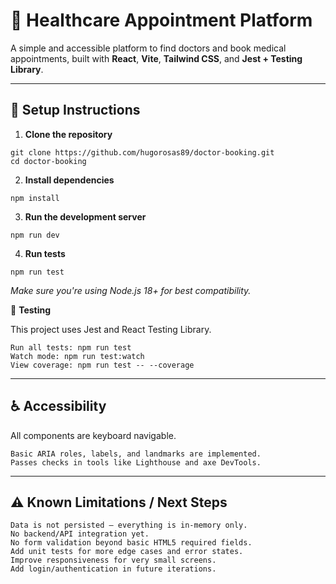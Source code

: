 # 🏥 Healthcare Appointment Platform

A simple and accessible platform to find doctors and book medical appointments, built with **React**, **Vite**, **Tailwind CSS**, and **Jest + Testing Library**.

---

## 🚀 Setup Instructions

1. **Clone the repository**

```
git clone https://github.com/hugorosas89/doctor-booking.git
cd doctor-booking
```

2. **Install dependencies**
```
npm install
```
3. **Run the development server**
```
npm run dev
```
4. **Run tests**
```
npm run test
```
*Make sure you're using Node.js 18+ for best compatibility.*

 🧪 **Testing**
 
This project uses Jest and React Testing Library.
```
Run all tests: npm run test
Watch mode: npm run test:watch
View coverage: npm run test -- --coverage
```
---
## ♿ Accessibility

All components are keyboard navigable.
```
Basic ARIA roles, labels, and landmarks are implemented.
Passes checks in tools like Lighthouse and axe DevTools.
```
---
## ⚠️ Known Limitations / Next Steps
```
Data is not persisted — everything is in-memory only.
No backend/API integration yet.
No form validation beyond basic HTML5 required fields.
Add unit tests for more edge cases and error states.
Improve responsiveness for very small screens.
Add login/authentication in future iterations.
```
